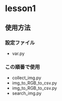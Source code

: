 # lesson1

## 使用方法
### 設定ファイル
- var.py
### この順番で使用
- collect_img.py
- img_to_RGB_to_csv.py
- img_to_RGB_to_csv.py
- search_img.py
